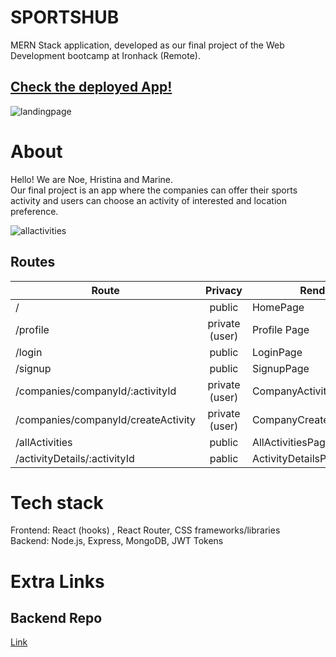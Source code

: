 # SPORTSHUB

MERN Stack application, developed as our final project of the Web Development bootcamp at Ironhack (Remote).

## [Check the deployed App!](https://sports-hub-ironhack.netlify.app/)

![landingpage](./src/pictures/splash.png)

# About

Hello! We are Noe, Hristina and Marine.  <br>
Our final project is an app where the companies can offer their sports activity and users can choose an activity of interested and location preference. 

![allactivities](./src/pictures/allActivities.png)


## Routes
| Route                                  | Privacy         | Renders                      |
| -------------------------------------- | :-------------: | ------------------------     |
| /                                      | public          | HomePage                     |
| /profile                               | private (user)  | Profile Page                 |
| /login                                 | public          | LoginPage                    |
| /signup                                | public          | SignupPage                   |
| /companies/companyId/:activityId        | private (user)  | CompanyActivityDetailsPage   |
| /companies/companyId/createActivity    | private (user)  | CompanyCreateActivityPage    |
| /allActivities                         | public          | AllActivitiesPage            |
| /activityDetails/:activityId           | pablic          | ActivityDetailsPage          |

 
# Tech stack
Frontend: React (hooks) , React Router, CSS frameworks/libraries <br>
Backend: Node.js, Express, MongoDB, JWT Tokens


# Extra Links

## Backend Repo
[Link](https://github.com/niranzri/sportsHub-backend)



